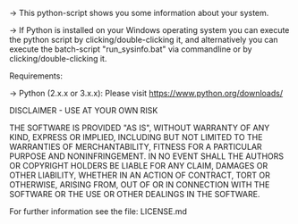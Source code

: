 -> This python-script shows you some information about your system.

-> If Python is installed on your Windows operating system you can execute the python script by clicking/double-clicking it, and alternatively you can execute the batch-script "run_sysinfo.bat" via commandline or by clicking/double-clicking it.

Requirements:

-> Python (2.x.x or 3.x.x): Please visit https://www.python.org/downloads/



DISCLAIMER - USE AT YOUR OWN RISK

THE SOFTWARE IS PROVIDED "AS IS", WITHOUT WARRANTY OF ANY KIND, EXPRESS OR IMPLIED, INCLUDING BUT NOT LIMITED TO THE WARRANTIES OF MERCHANTABILITY, FITNESS FOR A PARTICULAR PURPOSE AND NONINFRINGEMENT. IN NO EVENT SHALL THE AUTHORS OR COPYRIGHT HOLDERS BE LIABLE FOR ANY CLAIM, DAMAGES OR OTHER LIABILITY, WHETHER IN AN ACTION OF CONTRACT, TORT OR OTHERWISE, ARISING FROM, OUT OF OR IN CONNECTION WITH THE SOFTWARE OR THE USE OR OTHER DEALINGS IN THE SOFTWARE.

For further information see the file: LICENSE.md
